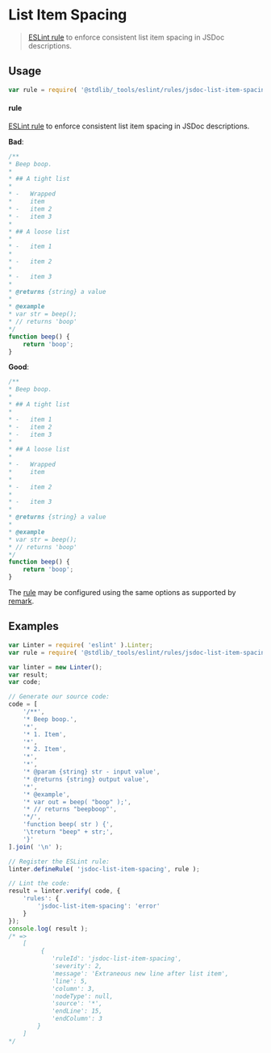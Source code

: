 <!--

@license Apache-2.0

Copyright (c) 2018 The Stdlib Authors.

Licensed under the Apache License, Version 2.0 (the "License");
you may not use this file except in compliance with the License.
You may obtain a copy of the License at

   http://www.apache.org/licenses/LICENSE-2.0

Unless required by applicable law or agreed to in writing, software
distributed under the License is distributed on an "AS IS" BASIS,
WITHOUT WARRANTIES OR CONDITIONS OF ANY KIND, either express or implied.
See the License for the specific language governing permissions and
limitations under the License.

-->

# List Item Spacing

> [ESLint rule][eslint-rules] to enforce consistent list item spacing in JSDoc descriptions.

<section class="intro">

</section>

<!-- /.intro -->

<section class="usage">

## Usage

```javascript
var rule = require( '@stdlib/_tools/eslint/rules/jsdoc-list-item-spacing' );
```

#### rule

[ESLint rule][eslint-rules] to enforce consistent list item spacing in JSDoc descriptions.

**Bad**:

<!-- eslint-disable stdlib/jsdoc-list-item-spacing, stdlib/jsdoc-list-item-indent, stdlib/jsdoc-markdown-remark -->

```javascript
/**
* Beep boop.
*
* ## A tight list
*
* -   Wrapped
*     item
* -   item 2
* -   item 3
*
* ## A loose list
*
* -   item 1
*
* -   item 2
*
* -   item 3
*
* @returns {string} a value
*
* @example
* var str = beep();
* // returns 'boop'
*/
function beep() {
    return 'boop';
}
```

**Good**:

<!-- eslint-disable stdlib/jsdoc-list-item-indent, stdlib/jsdoc-markdown-remark -->

```javascript
/**
* Beep boop.
*
* ## A tight list
*
* -   item 1
* -   item 2
* -   item 3
*
* ## A loose list
*
* -   Wrapped
*     item
*
* -   item 2
*
* -   item 3
*
* @returns {string} a value
*
* @example
* var str = beep();
* // returns 'boop'
*/
function beep() {
    return 'boop';
}
```

The [rule][eslint-rules] may be configured using the same options as supported by [remark][remark-lint-list-item-spacing]. 

</section>

<!-- /.usage -->

<section class="examples">

## Examples

<!-- eslint no-undef: "error" -->

```javascript
var Linter = require( 'eslint' ).Linter;
var rule = require( '@stdlib/_tools/eslint/rules/jsdoc-list-item-spacing' );

var linter = new Linter();
var result;
var code;

// Generate our source code:
code = [
    '/**',
    '* Beep boop.',
    '*',
    '* 1. Item',
    '*',
    '* 2. Item',
    '*',
    '*',
    '* @param {string} str - input value',
    '* @returns {string} output value',
    '*',
    '* @example',
    '* var out = beep( "boop" );',
    '* // returns "beepboop"',
    '*/',
    'function beep( str ) {',
    '\treturn "beep" + str;',
    '}'
].join( '\n' );

// Register the ESLint rule:
linter.defineRule( 'jsdoc-list-item-spacing', rule );

// Lint the code:
result = linter.verify( code, {
    'rules': {
        'jsdoc-list-item-spacing': 'error'
    }
});
console.log( result );
/* =>
    [
         {
            'ruleId': 'jsdoc-list-item-spacing',
            'severity': 2,
            'message': 'Extraneous new line after list item',
            'line': 5,
            'column': 3,
            'nodeType': null,
            'source': '*',
            'endLine': 15,
            'endColumn': 3
        }
    ]
*/
```

</section>

<!-- /.examples -->

<!-- Section for related `stdlib` packages. Do not manually edit this section, as it is automatically populated. -->

<section class="related">

</section>

<!-- /.related -->

<!-- Section for all links. Make sure to keep an empty line after the `section` element and another before the `/section` close. -->

<section class="links">

[remark-lint-list-item-spacing]: https://github.com/remarkjs/remark-lint/tree/master/packages/remark-lint-list-item-spacing

[eslint-rules]: https://eslint.org/docs/developer-guide/working-with-rules

</section>

<!-- /.links -->
